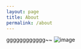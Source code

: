 ```yaml
---
layout: page
title: About
permalink: /about
---
```


gggggggggggg~~
![image](https://ibb.co/c2qj8MH)